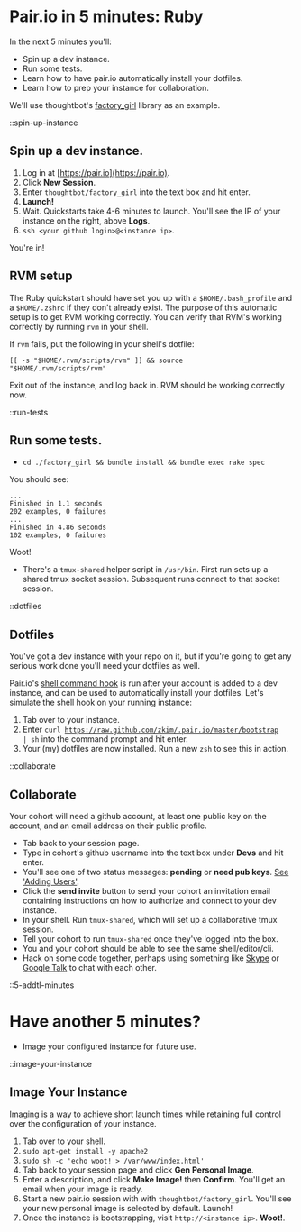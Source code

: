 # Pair.io in 5 minutes: Ruby

In the next 5 minutes you'll:

* Spin up a dev instance.
* Run some tests.
* Learn how to have pair.io automatically install your dotfiles.
* Learn how to prep your instance for collaboration.

We'll use thoughtbot's [factory_girl](https://github.com/thoughtbot/factory_girl) library as an example.

::spin-up-instance
## Spin up a dev instance.

1. Log in at [https://pair.io](https://pair.io).
2. Click  **New Session**.
3. Enter `thoughtbot/factory_girl` into the text box and hit enter.
4. **Launch!**
5. Wait. Quickstarts take 4-6 minutes to launch. You'll see the IP of your instance on the right, above **Logs**.
6. `ssh <your github login>@<instance ip>`.

You're in!

## RVM setup                                                                                                                                                                                               

The Ruby quickstart should have set you up with a
`$HOME/.bash_profile` and a `$HOME/.zshrc` if they don't already
exist.  The purpose of this automatic setup is to get RVM working
correctly.  You can verify that RVM's working correctly by running
`rvm` in your shell.

If `rvm` fails, put the following in your shell's dotfile:                                                                                                                                                 

    [[ -s "$HOME/.rvm/scripts/rvm" ]] && source
    "$HOME/.rvm/scripts/rvm"                                                                                                                                    

Exit out of the instance, and log back in. RVM should be working                                                                                                                                           correctly now.           

::run-tests
## Run some tests.
* `cd ./factory_girl && bundle install && bundle exec rake spec`

You should see:

    ...
    Finished in 1.1 seconds
    202 examples, 0 failures
    ...
    Finished in 4.86 seconds
    102 examples, 0 failures

Woot!

* There's a `tmux-shared` helper script in
`/usr/bin`.  First run sets up a shared tmux socket
session. Subsequent runs connect to that socket session.

::dotfiles
## Dotfiles

You've got a dev instance with your repo on it, but if you're going to
get any serious work done you'll need your dotfiles as well.

Pair.io's [shell command hook](https://pair.io/config) is run after
your account is added to a dev instance, and can be used to
automatically install your dotfiles. Let's simulate the shell hook on
your running instance:

1. Tab over to your instance.
2. Enter <code class="small">curl
https://raw.github.com/zkim/.pair.io/master/bootstrap | sh</code> into
the command prompt and hit enter.  
3. Your (my) dotfiles are now installed. Run a new `zsh` to see this in action.

::collaborate
## Collaborate

Your cohort will need a github account, at least one public key on the
account, and an email address on their public profile.

* Tab back to your session page.
* Type in cohort's github username into the text box under **Devs** and hit enter.
* You'll see one of two status messages: **pending** or **need pub keys**. 
  <span class="aside">
   <a href="/collaboration.html#adding-users">See &apos;Adding Users&apos;</a>.
  </span>
* Click the **send invite** button to send your cohort an invitation email
  containing instructions on how to authorize and connect to your
  dev instance.
* In your shell. Run `tmux-shared`, which will set up a
  collaborative tmux session.
* Tell your cohort to run `tmux-shared` once they've logged into the
  box.
* You and your cohort should be able to see the same shell/editor/cli.
* Hack on some code together, perhaps using something like
  [Skype](http://skype.com) or [Google Talk](http://www.google.com/talk/)
  to chat with each other.


::5-addtl-minutes
# Have another 5 minutes?

* Image your configured instance for future use.

::image-your-instance
## Image Your Instance

Imaging is a way to achieve short launch times while retaining full
control over the configuration of your instance.  


1. Tab over to your shell.
2. `sudo apt-get install -y apache2`
3. `sudo sh -c 'echo woot! > /var/www/index.html'`
4. Tab back to your session page and click **Gen Personal Image**.
5. Enter a description, and click **Make Image!** then
   **Confirm**. You'll get an email when your image is ready.
6. Start a new pair.io session with with
   `thoughtbot/factory_girl`. You'll see your new personal image is
   selected by default. Launch!
7. Once the instance is bootstrapping, visit
    `http://<instance ip>`. **Woot!**.
